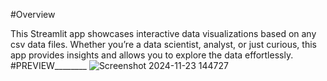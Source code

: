 #Overview



This Streamlit app showcases interactive data visualizations based on any csv data files. Whether you’re a data scientist, analyst, or just curious, this app provides insights and allows you to explore the data effortlessly.
#PREVIEW________
![Screenshot 2024-11-23 144727](https://github.com/user-attachments/assets/98101259-7345-4179-ad28-cfae92668e94)
